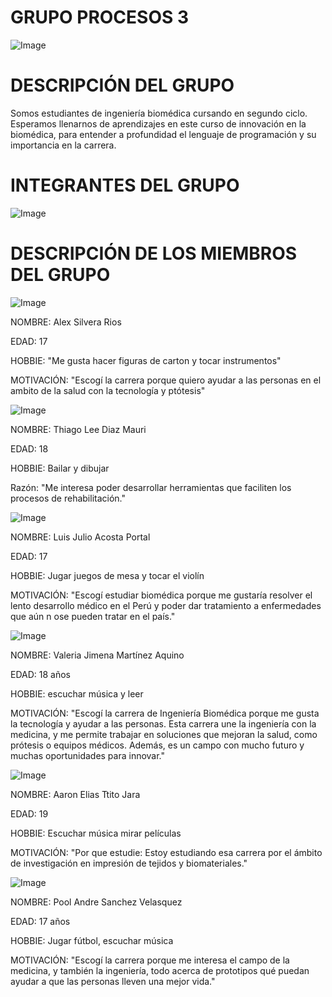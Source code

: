 # GRUPO PROCESOS 3

![Image](https://github.com/user-attachments/assets/3b6f2b02-b884-4985-b821-8f718fee2db0)

# DESCRIPCIÓN DEL GRUPO 

Somos estudiantes de ingeniería biomédica cursando en segundo ciclo. Esperamos llenarnos de aprendizajes en este curso de innovación en la biomédica, para entender a profundidad el lenguaje de programación y su importancia en la carrera. 

# INTEGRANTES DEL GRUPO 

![Image](https://github.com/user-attachments/assets/a921660f-d033-47d5-8276-00ff55ab4f9f)

# DESCRIPCIÓN DE LOS MIEMBROS DEL GRUPO 

![Image](https://github.com/user-attachments/assets/c62ab923-a2cb-489c-ab40-4d905c8c7043)

NOMBRE: Alex Silvera Rios

EDAD: 17

HOBBIE: "Me gusta hacer figuras de carton y tocar instrumentos"

MOTIVACIÓN: "Escogí la carrera porque quiero ayudar a las personas en el ambito de la salud con la tecnología y ptótesis"

![Image](https://github.com/user-attachments/assets/1e38a095-93ea-432c-b05d-92aa64abc5db)

NOMBRE: Thiago Lee Diaz Mauri

EDAD: 18

HOBBIE: Bailar y dibujar

Razón: "Me interesa poder desarrollar herramientas que faciliten los procesos de rehabilitación."

![Image](https://github.com/user-attachments/assets/f5ade7e5-2e94-4b9c-9bea-af3dc4d7959d)

NOMBRE: Luis Julio Acosta Portal

EDAD: 17

HOBBIE: Jugar juegos de mesa y tocar el violín

MOTIVACIÓN: "Escogí estudiar biomédica porque me gustaría resolver el lento desarrollo médico en el Perú y poder dar tratamiento a enfermedades que aún n ose pueden tratar en el país."

![Image](https://github.com/user-attachments/assets/852654f8-26d4-4dcf-8519-b3e2953b9f38)

NOMBRE: Valeria Jimena Martínez Aquino 

EDAD: 18 años 

HOBBIE: escuchar música y leer 

MOTIVACIÓN: "Escogí la carrera de Ingeniería Biomédica porque me gusta la tecnología y ayudar a las personas. Esta carrera une la ingeniería con la medicina, y me permite trabajar en soluciones que mejoran la salud, como prótesis o equipos médicos. Además, es un campo con mucho futuro y muchas oportunidades para innovar."

![Image](https://github.com/user-attachments/assets/46f139d3-d4fa-44b8-b101-5723caae01a8)

NOMBRE: Aaron Elias Ttito Jara

EDAD: 19

HOBBIE: Escuchar música mirar películas 

MOTIVACIÓN: "Por que estudie: Estoy estudiando esa carrera por el ámbito de investigación en impresión de tejidos y biomateriales."

![Image](https://github.com/user-attachments/assets/035d8b8f-cbea-4e2d-b275-b2782a83662a)

NOMBRE: Pool Andre Sanchez Velasquez 

EDAD: 17 años

HOBBIE: Jugar fútbol, escuchar música

MOTIVACIÓN: "Escogí la carrera porque me interesa el campo de la medicina, y también la ingeniería, todo acerca de prototipos qué puedan ayudar a que las personas lleven una mejor vida."
